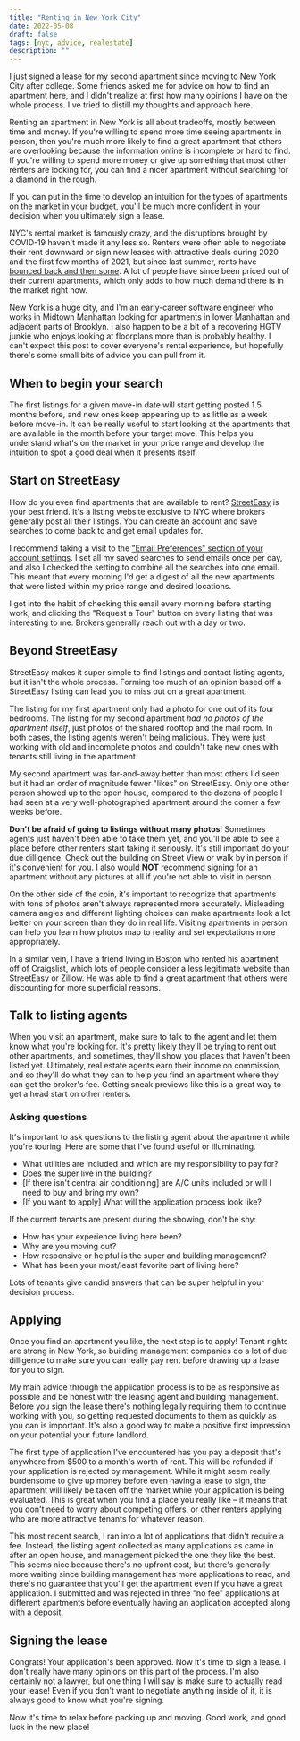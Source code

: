 ```yaml
---
title: "Renting in New York City"
date: 2022-05-08
draft: false 
tags: [nyc, advice, realestate]
description: ""
---
```

I just signed a lease for my second apartment since moving to New York City after college. Some friends asked me for advice on how to find an apartment here, and I didn't realize at first how many opinions I have on the whole process. I've tried to distill my thoughts and approach here.

Renting an apartment in New York is all about tradeoffs, mostly between time and money. If you're willing to spend more time seeing apartments in person, then you're much more likely to find a great apartment that others are overlooking because the information online is incomplete or hard to find. If you're willing to spend more money or give up something that most other renters are looking for, you can find a nicer apartment without searching for a diamond in the rough. 

If you can put in the time to develop an intuition for the types of apartments on the market in your budget, you'll be much more confident in your decision when you ultimately sign a lease. 

<!--more-->

NYC's rental market is famously crazy, and the disruptions brought by COVID-19 haven't made it any less so. Renters were often able to negotiate their rent downward or sign new leases with attractive deals during 2020 and the first few months of 2021, but since last summer, rents have [bounced back and then some](https://www.globest.com/2021/08/25/new-york-passes-san-francisco-as-the-most-expensive-rental-market/?slreturn=20220404122002). A lot of people have since been priced out of their current apartments, which only adds to how much demand there is in the market right now.

New York is a huge city, and I'm an early-career software engineer who works in Midtown Manhattan looking for apartments in lower Manhattan and adjacent parts of Brooklyn. I also happen to be a bit of a recovering HGTV junkie who enjoys looking at floorplans more than is probably healthy. I can't expect this post to cover everyone's rental experience, but hopefully there's some small bits of advice you can pull from it.

## When to begin your search
The first listings for a given move-in date will start getting posted 1.5 months before, and new ones keep appearing up to as little as a week before move-in. It can be really useful to start looking at the apartments that are available in the month before your target move. This helps you understand what's on the market in your price range and develop the intuition to spot a good deal when it presents itself. 

## Start on StreetEasy
How do you even find apartments that are available to rent? [StreetEasy](https://streeteasy.com) is your best friend. It's a listing website exclusive to NYC where brokers generally post all their listings. You can create an account and save searches to come back to and get email updates for. 

I recommend taking a visit to the ["Email Preferences" section of your account settings](https://streeteasy.com/nyc/user/email_preferences). I set all my saved searches to send emails once per day, and also I checked the setting to combine all the searches into one email. This meant that every morning I'd get a digest of all the new apartments that were listed within my price range and desired locations. 

I got into the habit of checking this email every morning before starting work, and clicking the "Request a Tour" button on every listing that was interesting to me. Brokers generally reach out with a day or two.

## Beyond StreetEasy
StreetEasy makes it super simple to find listings and contact listing agents, but it isn't the whole process. Forming too much of an opinion based off a StreetEasy listing can lead you to miss out on a great apartment.

The listing for my first apartment only had a photo for one out of its four bedrooms. The listing for my second apartment *had no photos of the apartment itself*, just photos of the shared rooftop and the mail room. In both cases, the listing agents weren't being malicious. They were just working with old and incomplete photos and couldn't take new ones with tenants still living in the apartment.

My second apartment was far-and-away better than most others I'd seen but it had an order of magnitude fewer "likes" on StreetEasy.  Only one other person showed up to the open house, compared to the dozens of people I had seen at a very well-photographed apartment around the corner a few weeks before.

**Don't be afraid of going to listings without many photos**! Sometimes agents just haven't been able to take them yet, and you'll be able to see a place before other renters start taking it seriously. It's still important do your due dilligence. Check out the building on Street View or walk by in person if it's convenient for you. I also would **NOT** recommend signing for an apartment without any pictures at all if you're not able to visit in person.

On the other side of the coin, it's important to recognize that apartments with tons of photos aren't always represented more accurately. Misleading camera angles and different lighting choices can make apartments look a lot better on your screen than they do in real life. Visiting apartments in person can help you learn how photos map to reality and set expectations more appropriately.

In a similar vein, I have a friend living in Boston who rented his apartment off of Craigslist, which lots of people consider a less legitimate website than StreetEasy or Zillow. He was able to find a great apartment that others were discounting for more superficial reasons.

## Talk to listing agents
When you visit an apartment, make sure to talk to the  agent and let them know what you're looking for. It's pretty likely they'll be trying to rent out other apartments, and sometimes, they'll show you places that haven't been listed yet. Ultimately, real estate agents earn their income on commission, and so they'll do what they can to help you find an apartment where they can get the broker's fee. Getting sneak previews like this is a great way to get a head start on other renters.

### Asking questions
It's important to ask questions to the listing agent about the apartment while you're touring. Here are some that I've found useful or illuminating. 

- What utilities are included and which are my responsibility to pay for?
- Does the super live in the building?
- [If there isn't central air conditioning] are A/C units included or will I need to buy and bring my own?
- [If you want to apply] What will the application process look like?

If the current tenants are present during the showing, don't be shy:
- How has your experience living here been?
- Why are you moving out?
- How responsive or helpful is the super and building management?
- What has been your most/least favorite part of living here?

Lots of tenants give candid answers that can be super helpful in your decision process.

## Applying

Once you find an apartment you like, the next step is to apply! Tenant rights are strong in New York, so building management companies do a lot of due dilligence to make sure you can really pay rent before drawing up a lease for you to sign. 

My main advice through the application process is to be as responsive as possible and be honest with the leasing agent and building management. Before you sign the lease there's nothing legally requiring them to continue working with you, so getting requested documents to them as quickly as you can is important. It's also a good way to make a positive first impression on your potential your future landlord.

The first type of application I've encountered has you pay a deposit that's anywhere from $500 to a month's worth of rent. This will be refunded if your application is rejected by management. While it might seem really burdensome to give up money before even having a lease to sign, the apartment will likely be taken off the market while your application is being evaluated. This is great when you find a place you really like – it means that you don't need to worry about competing offers, or other renters applying who are more attractive tenants for whatever reason.

This most recent search, I ran into a lot of applications that didn't require a fee. Instead, the listing agent collected as many applications as came in after an open house, and management picked the one they like the best. This seems nice because there's no upfront cost, but there's generally more waiting since building management has more applications to read, and there's no guarantee that you'll get the apartment even if you have a great application. I submitted and was rejected in three "no fee" applications at different apartments before eventually having an application accepted along with a deposit.

## Signing the lease
Congrats! Your application's been approved. Now it's time to sign a lease. I don't really have many opinions on this part of the process. I'm also certainly not a lawyer, but one thing I will say is make sure to actually read your lease! Even if you don't want to negotiate anything inside of it, it is always good to know what you're signing. 

Now it's time to relax before packing up and moving. Good work, and good luck in the new place!
